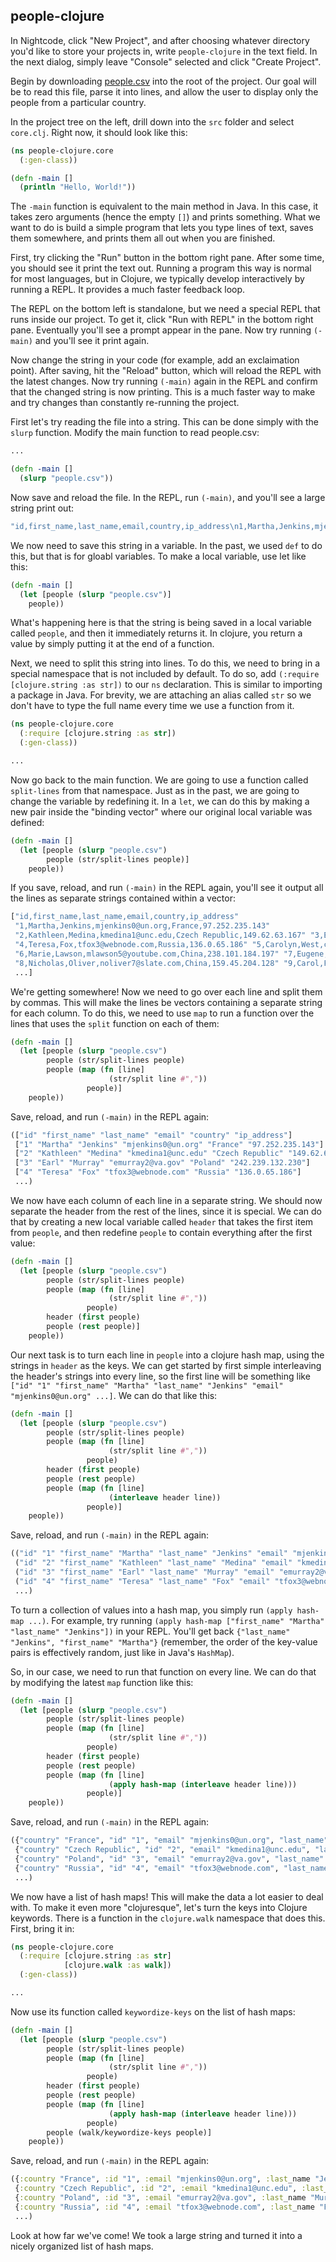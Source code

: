 ## people-clojure

In Nightcode, click "New Project", and after choosing whatever directory you'd like to store your projects in, write `people-clojure` in the text field. In the next dialog, simply leave "Console" selected and click "Create Project".

Begin by downloading [people.csv](https://raw.githubusercontent.com/oakes/clojure-assignments/master/curriculum/assets/people.csv) into the root of the project. Our goal will be to read this file, parse it into lines, and allow the user to display only the people from a particular country.

In the project tree on the left, drill down into the `src` folder and select `core.clj`. Right now, it should look like this:

```clojure
(ns people-clojure.core
  (:gen-class))

(defn -main []
  (println "Hello, World!"))
```

The `-main` function is equivalent to the main method in Java. In this case, it takes zero arguments (hence the empty `[]`) and prints something. What we want to do is build a simple program that lets you type lines of text, saves them somewhere, and prints them all out when you are finished.

First, try clicking the "Run" button in the bottom right pane. After some time, you should see it print the text out. Running a program this way is normal for most languages, but in Clojure, we typically develop interactively by running a REPL. It provides a much faster feedback loop.

The REPL on the bottom left is standalone, but we need a special REPL that runs inside our project. To get it, click "Run with REPL" in the bottom right pane. Eventually you'll see a prompt appear in the pane. Now try running `(-main)` and you'll see it print again.

Now change the string in your code (for example, add an exclaimation point). After saving, hit the "Reload" button, which will reload the REPL with the latest changes. Now try running `(-main)` again in the REPL and confirm that the changed string is now printing. This is a much faster way to make and try changes than constantly re-running the project.

First let's try reading the file into a string. This can be done simply with the `slurp` function. Modify the main function to read people.csv:

```clojure
...

(defn -main []
  (slurp "people.csv"))
```

Now save and reload the file. In the REPL, run `(-main)`, and you'll see a large string print out:

```clojure
"id,first_name,last_name,email,country,ip_address\n1,Martha,Jenkins,mjenkins0@un.org,France,97.252.235.143\n2,Kathleen,Medina,kmedina1@unc.edu,Czech Republic,149.62.63.167\n3,Earl,Murray,emurray2@va.gov,Poland,242.239.132.230\n4,Teresa,Fox,tfox3@webnode.com,Russia,136.0.65.186..."
```

We now need to save this string in a variable. In the past, we used `def` to do this, but that is for gloabl variables. To make a local variable, use let like this:

```clojure
(defn -main []
  (let [people (slurp "people.csv")]
    people))
```

What's happening here is that the string is being saved in a local variable called `people`, and then it immediately returns it. In clojure, you return a value by simply putting it at the end of a function.

Next, we need to split this string into lines. To do this, we need to bring in a special namespace that is not included by default. To do so, add `(:require [clojure.string :as str])` to our `ns` declaration. This is similar to importing a package in Java. For brevity, we are attaching an alias called `str` so we don't have to type the full name every time we use a function from it.

```clojure
(ns people-clojure.core
  (:require [clojure.string :as str])
  (:gen-class))

...
```

Now go back to the main function. We are going to use a function called `split-lines` from that namespace. Just as in the past, we are going to change the variable by redefining it. In a `let`, we can do this by making a new pair inside the "binding vector" where our original local variable was defined:

```clojure
(defn -main []
  (let [people (slurp "people.csv")
        people (str/split-lines people)]
    people))
```

If you save, reload, and run `(-main)` in the REPL again, you'll see it output all the lines as separate strings contained within a vector:

```clojure
["id,first_name,last_name,email,country,ip_address"
 "1,Martha,Jenkins,mjenkins0@un.org,France,97.252.235.143"
 "2,Kathleen,Medina,kmedina1@unc.edu,Czech Republic,149.62.63.167" "3,Earl,Murray,emurray2@va.gov,Poland,242.239.132.230"
 "4,Teresa,Fox,tfox3@webnode.com,Russia,136.0.65.186" "5,Carolyn,West,cwest4@admin.ch,Nigeria,240.149.227.109"
 "6,Marie,Lawson,mlawson5@youtube.com,China,238.101.184.197" "7,Eugene,Stone,estone6@nature.com,Colombia,55.107.194.185"
 "8,Nicholas,Oliver,noliver7@slate.com,China,159.45.204.128" "9,Carol,Flores,cflores8@reddit.com,Russia,62.117.22.131"
 ...]
```

We're getting somewhere! Now we need to go over each line and split them by commas. This will make the lines be vectors containing a separate string for each column. To do this, we need to use `map` to run a function over the lines that uses the `split` function on each of them:

```clojure
(defn -main []
  (let [people (slurp "people.csv")
        people (str/split-lines people)
        people (map (fn [line]
                      (str/split line #","))
                 people)]
    people))
```

Save, reload, and run `(-main)` in the REPL again:

```clojure
(["id" "first_name" "last_name" "email" "country" "ip_address"]
 ["1" "Martha" "Jenkins" "mjenkins0@un.org" "France" "97.252.235.143"]
 ["2" "Kathleen" "Medina" "kmedina1@unc.edu" "Czech Republic" "149.62.63.167"]
 ["3" "Earl" "Murray" "emurray2@va.gov" "Poland" "242.239.132.230"]
 ["4" "Teresa" "Fox" "tfox3@webnode.com" "Russia" "136.0.65.186"]
 ...)
```

We now have each column of each line in a separate string. We should now separate the header from the rest of the lines, since it is special. We can do that by creating a new local variable called `header` that takes the first item from `people`, and then redefine `people` to contain everything after the first value:

```clojure
(defn -main []
  (let [people (slurp "people.csv")
        people (str/split-lines people)
        people (map (fn [line]
                      (str/split line #","))
                 people)
        header (first people)
        people (rest people)]
    people))
```

Our next task is to turn each line in `people` into a clojure hash map, using the strings in `header` as the keys. We can get started by first simple interleaving the header's strings into every line, so the first line will be something like `["id" "1" "first_name" "Martha" "last_name" "Jenkins" "email" "mjenkins0@un.org" ...]`. We can do that like this:

```clojure
(defn -main []
  (let [people (slurp "people.csv")
        people (str/split-lines people)
        people (map (fn [line]
                      (str/split line #","))
                 people)
        header (first people)
        people (rest people)
        people (map (fn [line]
                      (interleave header line))
                 people)]
    people))
```

Save, reload, and run `(-main)` in the REPL again:

```clojure
(("id" "1" "first_name" "Martha" "last_name" "Jenkins" "email" "mjenkins0@un.org" "country" "France" "ip_address" "97.252.235.143")
 ("id" "2" "first_name" "Kathleen" "last_name" "Medina" "email" "kmedina1@unc.edu" "country" "Czech Republic" "ip_address" "149.62.63.167")
 ("id" "3" "first_name" "Earl" "last_name" "Murray" "email" "emurray2@va.gov" "country" "Poland" "ip_address" "242.239.132.230")
 ("id" "4" "first_name" "Teresa" "last_name" "Fox" "email" "tfox3@webnode.com" "country" "Russia" "ip_address" "136.0.65.186")
 ...)
```

To turn a collection of values into a hash map, you simply run `(apply hash-map ...)`. For example, try running `(apply hash-map ["first_name" "Martha" "last_name" "Jenkins"])` in your REPL. You'll get back `{"last_name" "Jenkins", "first_name" "Martha"}` (remember, the order of the key-value pairs is effectively random, just like in Java's `HashMap`).

So, in our case, we need to run that function on every line. We can do that by modifying the latest `map` function like this:

```clojure
(defn -main []
  (let [people (slurp "people.csv")
        people (str/split-lines people)
        people (map (fn [line]
                      (str/split line #","))
                 people)
        header (first people)
        people (rest people)
        people (map (fn [line]
                      (apply hash-map (interleave header line)))
                 people)]
    people))
```

Save, reload, and run `(-main)` in the REPL again:

```clojure
({"country" "France", "id" "1", "email" "mjenkins0@un.org", "last_name" "Jenkins", "first_name" "Martha", "ip_address" "97.252.235.143"}
 {"country" "Czech Republic", "id" "2", "email" "kmedina1@unc.edu", "last_name" "Medina", "first_name" "Kathleen", "ip_address" "149.62.63.167"}
 {"country" "Poland", "id" "3", "email" "emurray2@va.gov", "last_name" "Murray", "first_name" "Earl", "ip_address" "242.239.132.230"}
 {"country" "Russia", "id" "4", "email" "tfox3@webnode.com", "last_name" "Fox", "first_name" "Teresa", "ip_address" "136.0.65.186"}
 ...)
```

We now have a list of hash maps! This will make the data a lot easier to deal with. To make it even more "clojuresque", let's turn the keys into Clojure keywords. There is a function in the `clojure.walk` namespace that does this. First, bring it in:

```clojure
(ns people-clojure.core
  (:require [clojure.string :as str]
            [clojure.walk :as walk])
  (:gen-class))

...
```

Now use its function called `keywordize-keys` on the list of hash maps:

```clojure
(defn -main []
  (let [people (slurp "people.csv")
        people (str/split-lines people)
        people (map (fn [line]
                      (str/split line #","))
                 people)
        header (first people)
        people (rest people)
        people (map (fn [line]
                      (apply hash-map (interleave header line)))
                 people)
        people (walk/keywordize-keys people)]
    people))
```

Save, reload, and run `(-main)` in the REPL again:

```clojure
({:country "France", :id "1", :email "mjenkins0@un.org", :last_name "Jenkins", :first_name "Martha", :ip_address "97.252.235.143"}
 {:country "Czech Republic", :id "2", :email "kmedina1@unc.edu", :last_name "Medina", :first_name "Kathleen", :ip_address "149.62.63.167"}
 {:country "Poland", :id "3", :email "emurray2@va.gov", :last_name "Murray", :first_name "Earl", :ip_address "242.239.132.230"}
 {:country "Russia", :id "4", :email "tfox3@webnode.com", :last_name "Fox", :first_name "Teresa", :ip_address "136.0.65.186"}
 ...)
```

Look at how far we've come! We took a large string and turned it into a nicely organized list of hash maps.
